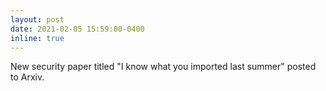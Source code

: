 ```yaml
---
layout: post
date: 2021-02-05 15:59:00-0400
inline: true 
---
```


New security paper titled "I know what you imported last summer" posted to Arxiv.

 
